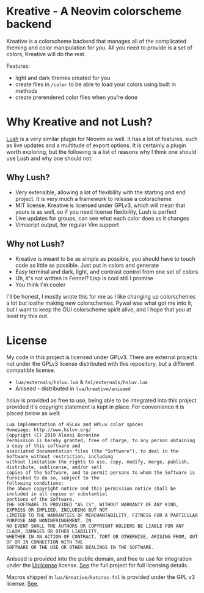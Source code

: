 # Kreative - A Neovim colorscheme backend
Kreative is a colorscheme backend that manages all of the complicated theming and color manipulation for you. All you need to provide is a set of colors, Kreative will do the rest.

Features:
- light and dark themes created for you
- create files in `/color` to be able to load your colors using built in methods
- create prerendered color files when you're done

# Why Kreative and not Lush?
[Lush](https://github.com/rktjmp/lush.nvim) is a very similar plugin for Neovim as well. It has a lot of features, such as live updates and a multitude of export options. It is certainly a plugin worth exploring, but the following is a list of reasons why I think one should use Lush and why one should not:

## Why Lush?
- Very extensible, allowing a lot of flexibility with the starting and end project. It is very much a framework to release a colorscheme
- MIT license. Kreative is licensed under GPLv3, which will mean that yours is as well, so if you need license flexibility, Lush is perfect
- Live updates for groups, can see what each color does as it changes
- Vimscript output, for regular Vim support

## Why not Lush?
- Kreative is meant to be as simple as possible, you should have to touch code as little as possible. Just put in colors and generate
- Easy terminal and dark, light, and contrast control from one set of colors
- Uh, it's not written in Fennel? Lisp is cool still I promise
- You think I'm cooler

I'll be honest, I mostly wrote this for me as I like changing up colorschemes a lot but loathe making new colorschemes. Pywal was what got me into it, but I want to keep the GUI colorscheme spirit alive, and I hope that you at least try this out.

# License
My code in this project is licensed under GPLv3. There are external projects not under the GPLv3 license distributed with this repository, but a different compatible license.

* `lua/externals/hsluv.lua` & `fnl/externals/hsluv.lua`
* Aniseed - distributed in `lua/kreative/aniseed`

hsluv is provided as free to use, being able to be integrated into this project provided it's copyright statement is kept in place. For convenience it is placed below as well:
```
Lua implementation of HSLuv and HPLuv color spaces
Homepage: http://www.hsluv.org/
Copyright (C) 2019 Alexei Boronine
Permission is hereby granted, free of charge, to any person obtaining a copy of this software and
associated documentation files (the "Software"), to deal in the Software without restriction, including
without limitation the rights to use, copy, modify, merge, publish, distribute, sublicense, and/or sell
copies of the Software, and to permit persons to whom the Software is furnished to do so, subject to the
following conditions:
The above copyright notice and this permission notice shall be included in all copies or substantial
portions of the Software.
THE SOFTWARE IS PROVIDED "AS IS", WITHOUT WARRANTY OF ANY KIND, EXPRESS OR IMPLIED, INCLUDING BUT NOT
LIMITED TO THE WARRANTIES OF MERCHANTABILITY, FITNESS FOR A PARTICULAR PURPOSE AND NONINFRINGEMENT. IN
NO EVENT SHALL THE AUTHORS OR COPYRIGHT HOLDERS BE LIABLE FOR ANY CLAIM, DAMAGES OR OTHER LIABILITY,
WHETHER IN AN ACTION OF CONTRACT, TORT OR OTHERWISE, ARISING FROM, OUT OF OR IN CONNECTION WITH THE
SOFTWARE OR THE USE OR OTHER DEALINGS IN THE SOFTWARE.
```
Aniseed is provided into the public domain, and free to use for integration under the [Unlicense](https://unlicense.org/) license. [See](https://github.com/Olical/aniseed) the full project for full licensing details.

Macros shipped in `lua/kreative/katcros-fnl` is provided under the GPL v3 license. [See](https://github.com/katawful/katcros-fnl).
